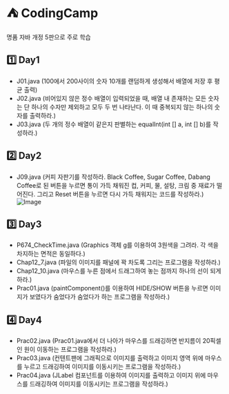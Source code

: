 # ⛺ CodingCamp
명품 자바 개정 5판으로 주로 학습

## 1️⃣ Day1
* J01.java (100에서 200사이의 숫자 10개를 랜덤하게 생성해서 배열에 저장 후 평균 출력)
* J02.java (비어있지 않은 정수 배열이 입력되었을 때, 배열 내 존재하는 모든 숫자는 단 하나의 수자만 제외하고 모두 두 번 나타난다. 이 때 중복되지 않는 하나의 숫자를 출력하라.)
* J03.java (두 개의 정수 배열이 같은지 판별하는 equalInt(int [] a, int [] b)를 작성하라.)
  
## 2️⃣ Day2
* J09.java (커피 자판기를 작성하라. Black Coffee, Sugar Coffee, Dabang Coffee로 된 버튼을 누르면 통이 가득 채워진 컵, 커피, 물, 설탕, 크림 중 재료가 떨어진다. 그리고 Reset 버튼을 누르면 다시 가득 채워지는 코드를 작성하라.)
![Image](https://github.com/user-attachments/assets/42daff6e-8214-4600-838b-4819ae02f61b)

## 3️⃣ Day3
* P674_CheckTime.java (Graphics 객체 g를 이용하여 3원색을 그려라. 각 색을 차지하는 면적은 동일하다.)
* Chap12_7.java (파일의 이미지를 패널에 꽉 차도록 그리는 프로그램을 작성하라.)
* Chap12_10.java (마우스를 누른 점에서 드래그하여 놓는 점까지 하나의 선이 되게 하라.)
* Prac01.java (paintComponent()를 이용하여 HIDE/SHOW 버튼을 누르면 이미지가 보였다가 숨었다가 숨었다가 하는 프로그램을 작성하라.)
  
## 4️⃣ Day4
* Prac02.java (Prac01.java에서 더 나아가 마우스를 드래깅하면 반지름이 20픽셀인 원이 이동하는 프로그램을 작성하라.)
* Prac03.java (컨텐트팬에 그래픽으로 이미지를 출력하고 이미지 영역 위에 마우스를 누르고 드래깅하여 이미지를 이동시키는 프로그램을 작성하라.)
* Prac04.java (JLabel 컴포넌트를 이용하여 이미지를 출력하고 이미지 위에 마우스를 드래깅하여 이미지를 이동시키는 프로그램을 작성하라.)

